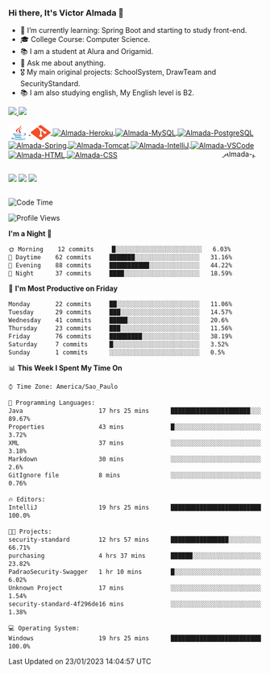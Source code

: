 ### Hi there, It's Victor Almada 👋


- 🌱 I’m currently learning: Spring Boot and starting to study front-end.
- 🎓 College Course: Computer Science.
- 📚  I am a student at Alura and Origamid.
- 💬 Ask me about anything.
- 🎖 My main original projects: SchoolSystem, DrawTeam and SecurityStandard.
- 📚 I am also studying english, My English level is B2.
 
<div>
<a href="https://github.com/Almadavic">
<img height="180em" src="https://github-readme-stats.vercel.app/api?username=Almadavic&showw_icons=true&theme=dark&include_all_commits=true&count_private=true">
<img height="180em" src="https://github-readme-stats.vercel.app/api/top-langs/?username=Almadavic&layout=compact&langs_count=16&theme=dracula">
</div>

<div style="display: inline_block"><br>
  <img align="center" alt="Almada-Java" height="30" width="40" src="https://raw.githubusercontent.com/devicons/devicon/master/icons/java/java-original.svg">
  <img align="center" alt="Almada-Git" height="30" width="40" src="https://raw.githubusercontent.com/devicons/devicon/master/icons/git/git-original.svg">
  <img align="center" alt="Almada-Heroku" height="30" width="40" src="https://cdn.jsdelivr.net/gh/devicons/devicon/icons/heroku/heroku-plain-wordmark.svg" />             
  <img align="center" alt="Almada-MySQL" height="30" width="40" src="https://cdn.jsdelivr.net/gh/devicons/devicon/icons/mysql/mysql-original-wordmark.svg" />
  <img align="center" alt="Almada-PostgreSQL" height="30" width="40" src="https://cdn.jsdelivr.net/gh/devicons/devicon/icons/postgresql/postgresql-plain-wordmark.svg" />
  <img align="center" alt="Almada-Spring" height="30" width="40" src="https://cdn.jsdelivr.net/gh/devicons/devicon/icons/spring/spring-original-wordmark.svg" />
  <img align="center" alt="Almada-Tomcat" height="30" width="40" src="https://cdn.jsdelivr.net/gh/devicons/devicon/icons/tomcat/tomcat-original-wordmark.svg" />
   <img align="center" alt="Almada-IntelliJ" height="30" width="40" src="https://cdn.jsdelivr.net/gh/devicons/devicon/icons/intellij/intellij-original.svg" />
   <img align="center" alt="Almada-VSCode" height="30" width="40" src="https://cdn.jsdelivr.net/gh/devicons/devicon/icons/vscode/vscode-original.svg" />
   <img align="center" alt="Almada-HTML" height="30" width="40" src="https://cdn.jsdelivr.net/gh/devicons/devicon/icons/html5/html5-original.svg" />
   <img align="center" alt="Almada-CSS" height="30" width="40" src="https://cdn.jsdelivr.net/gh/devicons/devicon/icons/css3/css3-original.svg" />
  <img align="right" alt="Almada-pic" height="150" style="border-radius:50px;" src="https://user-images.githubusercontent.com/85299065/185514627-94fcf387-edc6-4c24-88f1-b4873ccd49e9.png">
</div>
  
  ##
 
<div> 
  <a href="https://www.youtube.com/channel/UCUrcUNA90M_ZqLEcQxd3UNA" target="_blank"><img src="https://img.shields.io/badge/YouTube-FF0000?style=for-the-badge&logo=youtube&logoColor=white" target="_blank"></a>
 <a href = "mailto:almadavic@live.com"><img src="https://img.shields.io/badge/-Gmail-%23333?style=for-the-badge&logo=gmail&logoColor=white" target="_blank"></a>
  <a href="https://www.linkedin.com/in/victoralmada/" target="_blank"><img src="https://img.shields.io/badge/-LinkedIn-%230077B5?style=for-the-badge&logo=linkedin&logoColor=white" target="_blank"></a> 
</div>

##

<!--START_SECTION:waka-->
![Code Time](http://img.shields.io/badge/Code%20Time-169%20hrs%201%20min-blue)

![Profile Views](http://img.shields.io/badge/Profile%20Views-7-blue)

**I'm a Night 🦉** 

```text
🌞 Morning    12 commits     █░░░░░░░░░░░░░░░░░░░░░░░░   6.03% 
🌆 Daytime    62 commits     ███████░░░░░░░░░░░░░░░░░░   31.16% 
🌃 Evening    88 commits     ███████████░░░░░░░░░░░░░░   44.22% 
🌙 Night      37 commits     ████░░░░░░░░░░░░░░░░░░░░░   18.59%

```
📅 **I'm Most Productive on Friday** 

```text
Monday       22 commits     ██░░░░░░░░░░░░░░░░░░░░░░░   11.06% 
Tuesday      29 commits     ███░░░░░░░░░░░░░░░░░░░░░░   14.57% 
Wednesday    41 commits     █████░░░░░░░░░░░░░░░░░░░░   20.6% 
Thursday     23 commits     ███░░░░░░░░░░░░░░░░░░░░░░   11.56% 
Friday       76 commits     █████████░░░░░░░░░░░░░░░░   38.19% 
Saturday     7 commits      █░░░░░░░░░░░░░░░░░░░░░░░░   3.52% 
Sunday       1 commits      ░░░░░░░░░░░░░░░░░░░░░░░░░   0.5%

```


📊 **This Week I Spent My Time On** 

```text
⌚︎ Time Zone: America/Sao_Paulo

💬 Programming Languages: 
Java                     17 hrs 25 mins      ██████████████████████░░░   89.67% 
Properties               43 mins             █░░░░░░░░░░░░░░░░░░░░░░░░   3.72% 
XML                      37 mins             ░░░░░░░░░░░░░░░░░░░░░░░░░   3.18% 
Markdown                 30 mins             ░░░░░░░░░░░░░░░░░░░░░░░░░   2.6% 
GitIgnore file           8 mins              ░░░░░░░░░░░░░░░░░░░░░░░░░   0.76%

🔥 Editors: 
IntelliJ                 19 hrs 25 mins      █████████████████████████   100.0%

🐱‍💻 Projects: 
security-standard        12 hrs 57 mins      ████████████████░░░░░░░░░   66.71% 
purchasing               4 hrs 37 mins       ██████░░░░░░░░░░░░░░░░░░░   23.82% 
PadraoSecurity-Swagger   1 hr 10 mins        █░░░░░░░░░░░░░░░░░░░░░░░░   6.02% 
Unknown Project          17 mins             ░░░░░░░░░░░░░░░░░░░░░░░░░   1.54% 
security-standard-4f296de16 mins             ░░░░░░░░░░░░░░░░░░░░░░░░░   1.38%

💻 Operating System: 
Windows                  19 hrs 25 mins      █████████████████████████   100.0%

```


 Last Updated on 23/01/2023 14:04:57 UTC
<!--END_SECTION:waka-->
